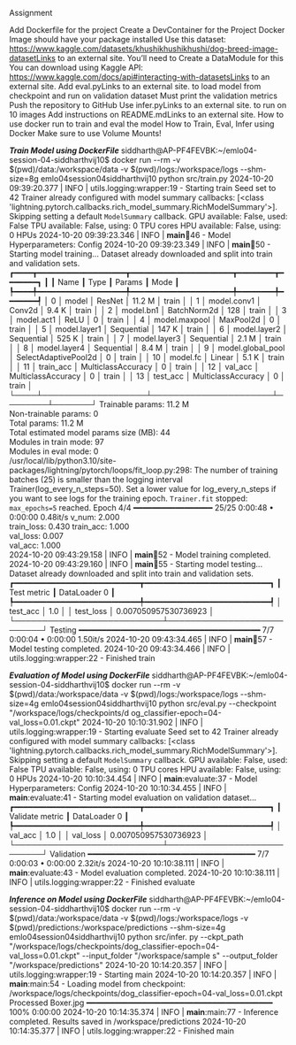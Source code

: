 Assignment
 

Add Dockerfile for the project
Create a DevContainer for the Project
Docker Image should have your package installed
Use this dataset: https://www.kaggle.com/datasets/khushikhushikhushi/dog-breed-image-datasetLinks to an external site.
You’ll need to Create a DataModule for this
You can download using Kaggle API: https://www.kaggle.com/docs/api#interacting-with-datasetsLinks to an external site.
Add eval.pyLinks to an external site. to load model from checkpoint and run on validation dataset
Must print the validation metrics
Push the repository to GitHub
Use infer.pyLinks to an external site. to run on 10 images
Add instructions on README.mdLinks to an external site.
How to use docker run to train and eval the model
How to Train, Eval, Infer using Docker
Make sure to use Volume Mounts!

***Train Model using DockerFile***
siddharth@AP-PF4FEVBK:~/emlo04-session-04-siddharthvij10$ docker run --rm -v $(pwd)/data:/workspace/data -v $(pwd)/logs:/workspace/logs --shm-size=8g emlo04session04siddharthvij10 python src/train.py
2024-10-20 09:39:20.377 | INFO     | utils.logging:wrapper:19 - Starting train
Seed set to 42
Trainer already configured with model summary callbacks: [<class 'lightning.pytorch.callbacks.rich_model_summary.RichModelSummary'>]. Skipping setting a default `ModelSummary` callback.
GPU available: False, used: False
TPU available: False, using: 0 TPU cores
HPU available: False, using: 0 HPUs
2024-10-20 09:39:23.346 | INFO     | __main__:train:46 - Model Hyperparameters:
Config
2024-10-20 09:39:23.349 | INFO     | __main__:train:50 - Starting model training...
Dataset already downloaded and split into train and validation sets.
┏━━━━┳━━━━━━━━━━━━━━━━━━━┳━━━━━━━━━━━━━━━━━━━━━━┳━━━━━━━━┳━━━━━━━┓
┃    ┃ Name              ┃ Type                 ┃ Params ┃ Mode  ┃
┡━━━━╇━━━━━━━━━━━━━━━━━━━╇━━━━━━━━━━━━━━━━━━━━━━╇━━━━━━━━╇━━━━━━━┩
│ 0  │ model             │ ResNet               │ 11.2 M │ train │
│ 1  │ model.conv1       │ Conv2d               │  9.4 K │ train │
│ 2  │ model.bn1         │ BatchNorm2d          │    128 │ train │
│ 3  │ model.act1        │ ReLU                 │      0 │ train │
│ 4  │ model.maxpool     │ MaxPool2d            │      0 │ train │
│ 5  │ model.layer1      │ Sequential           │  147 K │ train │
│ 6  │ model.layer2      │ Sequential           │  525 K │ train │
│ 7  │ model.layer3      │ Sequential           │  2.1 M │ train │
│ 8  │ model.layer4      │ Sequential           │  8.4 M │ train │
│ 9  │ model.global_pool │ SelectAdaptivePool2d │      0 │ train │
│ 10 │ model.fc          │ Linear               │  5.1 K │ train │
│ 11 │ train_acc         │ MulticlassAccuracy   │      0 │ train │
│ 12 │ val_acc           │ MulticlassAccuracy   │      0 │ train │
│ 13 │ test_acc          │ MulticlassAccuracy   │      0 │ train │
└────┴───────────────────┴──────────────────────┴────────┴───────┘
Trainable params: 11.2 M                                                        
Non-trainable params: 0                                                         
Total params: 11.2 M                                                            
Total estimated model params size (MB): 44                                      
Modules in train mode: 97                                                       
Modules in eval mode: 0                                                         
/usr/local/lib/python3.10/site-packages/lightning/pytorch/loops/fit_loop.py:298: The number of training batches (25) is smaller than the logging interval Trainer(log_every_n_steps=50). Set a lower value for log_every_n_steps if you want to see logs for the training epoch.
`Trainer.fit` stopped: `max_epochs=5` reached.
Epoch 4/4  ━━━━━━━━━━━━━━━━━ 25/25 0:00:48 • 0:00:00 0.48it/s v_num: 2.000      
                                                              train_loss: 0.430 
                                                              train_acc: 1.000  
                                                              val_loss: 0.007   
                                                              val_acc: 1.000    
2024-10-20 09:43:29.158 | INFO     | __main__:train:52 - Model training completed.
2024-10-20 09:43:29.160 | INFO     | __main__:train:55 - Starting model testing...
Dataset already downloaded and split into train and validation sets.
┏━━━━━━━━━━━━━━━━━━━━━━━━━━━┳━━━━━━━━━━━━━━━━━━━━━━━━━━━┓
┃        Test metric        ┃       DataLoader 0        ┃
┡━━━━━━━━━━━━━━━━━━━━━━━━━━━╇━━━━━━━━━━━━━━━━━━━━━━━━━━━┩
│         test_acc          │            1.0            │
│         test_loss         │   0.007050957530736923    │
└───────────────────────────┴───────────────────────────┘
Testing ━━━━━━━━━━━━━━━━━━━━━━━━━━━━━━━━━━━━━━━ 7/7 0:00:04 • 0:00:00 1.50it/s 
2024-10-20 09:43:34.465 | INFO     | __main__:train:57 - Model testing completed.
2024-10-20 09:43:34.466 | INFO     | utils.logging:wrapper:22 - Finished train

***Evaluation of Model using DockerFile***
siddharth@AP-PF4FEVBK:~/emlo04-session-04-siddharthvij10$ docker run --rm -v $(pwd)/data:/workspace/data -v $(pwd)/logs:/workspace/logs --shm-size=4g emlo04session04siddharthvij10 python src/eval.py --checkpoint "/workspace/logs/checkpoints/d
og_classifier-epoch=04-val_loss=0.01.ckpt"
2024-10-20 10:10:31.902 | INFO     | utils.logging:wrapper:19 - Starting evaluate
Seed set to 42
Trainer already configured with model summary callbacks: [<class 'lightning.pytorch.callbacks.rich_model_summary.RichModelSummary'>]. Skipping setting a default `ModelSummary` callback.
GPU available: False, used: False
TPU available: False, using: 0 TPU cores
HPU available: False, using: 0 HPUs
2024-10-20 10:10:34.454 | INFO     | __main__:evaluate:37 - Model Hyperparameters:
Config
2024-10-20 10:10:34.455 | INFO     | __main__:evaluate:41 - Starting model evaluation on validation dataset...
┏━━━━━━━━━━━━━━━━━━━━━━━━━━━┳━━━━━━━━━━━━━━━━━━━━━━━━━━━┓
┃      Validate metric      ┃       DataLoader 0        ┃
┡━━━━━━━━━━━━━━━━━━━━━━━━━━━╇━━━━━━━━━━━━━━━━━━━━━━━━━━━┩
│          val_acc          │            1.0            │
│         val_loss          │   0.007050957530736923    │
└───────────────────────────┴───────────────────────────┘
Validation ━━━━━━━━━━━━━━━━━━━━━━━━━━━━━━━━━━━━ 7/7 0:00:03 • 0:00:00 2.32it/s 
2024-10-20 10:10:38.111 | INFO     | __main__:evaluate:43 - Model evaluation completed.
2024-10-20 10:10:38.111 | INFO     | utils.logging:wrapper:22 - Finished evaluate

***Inference on Model using DockerFile***
siddharth@AP-PF4FEVBK:~/emlo04-session-04-siddharthvij10$ docker run --rm -v $(pwd)/data:/workspace/data -v $(pwd)/logs:/workspace/logs -v $(pwd)/predictions:/workspace/predictions --shm-size=4g emlo04session04siddharthvij10 python src/infer.
py --ckpt_path "/workspace/logs/checkpoints/dog_classifier-epoch=04-val_loss=0.01.ckpt" --input_folder "/workspace/sample
s" --output_folder "/workspace/predictions"
2024-10-20 10:14:20.357 | INFO     | utils.logging:wrapper:19 - Starting main
2024-10-20 10:14:20.357 | INFO     | __main__:main:54 - Loading model from checkpoint: /workspace/logs/checkpoints/dog_classifier-epoch=04-val_loss=0.01.ckpt
Processed Boxer.jpg ━━━━━━━━━━━━━━━━━━━━━━━━━━━━━━━━━━━━━━━━ 100% 0:00:00
2024-10-20 10:14:35.374 | INFO     | __main__:main:77 - Inference completed. Results saved in /workspace/predictions
2024-10-20 10:14:35.377 | INFO     | utils.logging:wrapper:22 - Finished main
